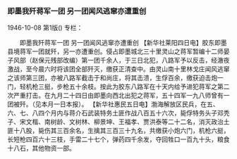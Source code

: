 ### 即墨我歼蒋军一团  另一团闻风逃窜亦遭重创

1946-10-08
第1版()
专栏：

　　即墨我歼蒋军一团
    另一团闻风逃窜亦遭重创
    【新华社莱阳四日电】胶东即墨县境蒋军一团就歼，另一亦遭重创。侵占即墨城北三十里灵山之蒋军暂编十二师晏子风部（赵保元残部改编）第一团千余人，于三日北犯，八路军予以反击，经澈夜激战，至今晨六时将该团全部歼灭，缴获正清查中。由灵山南十里林戈庄闻风逃窜之该师第三团，亦被八路军截击于和尚庄，将其击溃，生俘百余，缴获迫击炮一门，轻机枪三挺，步枪五十余枝。按此为胶东八路军在十天内给予进犯蒋军之第二次严重打击。在九月二十四日由即墨向西北出犯之蒋军，五十四军一九八师曾有一团被歼。（见本月一日本报）。
    【新华社惠民五日电】渤海解放区民兵，在五、六、七、八四个月内与蒋介石武装特务土匪作战八百五十六次，毙俘特务头子邓秃子、宋文楷、南树龄、文树林、柳景坤、王福孝、贾洪泰等二十二名，消灭政治土匪十八股，毙伤其三百余名，生擒其三百三十九名，共缴获小炮六门，机枪六挺，长短枪四百六十三枝，手雷二十七个，弹药四千余发，夺回牲口一百九十头，粮食十八石，其他物资一部。
